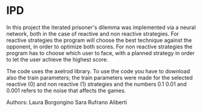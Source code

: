 # IPD

In this project the iterated prisoner's dilemma was implemented via a neural network, both in the case of reactive and non reactive strategies. For reactive strategies the program will choose the best technique against the opponent, in order to optimize both scores. For non reactive strategies the program has to choose which user to face, with a planned strategy in order to let the user achieve the highest score.

The code uses the axelrod library.
To use the code you have to download also the train parameters; the train parameters were made for the selected reactive (0) and non reactive (1) strategies and the numbers 0.1 0.01 and 0.001 refers to the noise that affects the games.

Authors: 
Laura Borgongino
Sara Rufrano Aliberti

